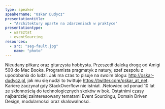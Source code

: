 ```yaml
---
type: speaker
speakername: "Oskar Dudycz"
presentationtitle:
  - "Architektury oparte na zdarzeniach w praktyce"
presentationtype: 
  - warsztat
  - eventSourcing
resources:
  - src: "seg-fault.jpg"
    name: "photo"
---
```

Nieudany piłkarz oraz gitarzysta hobbysta. Przeszedł daleką drogę od Amigi 500 do Mac Booka. Programista pragmatyk z natury, szef zespołu z upodobania do ludzi. Jak ma czas to pisuje na swoim blogu: http://oskar-dudycz.pl, jak mu się nudzi to twittuje https://twitter.com/oskar_at_net. Karierę zaczynał gdy StackOverflow nie istniał. .Netowiec od ponad 10 lat ze skłonnością do technologicznych skoków w bok. Ostatnimi czasy najbardziej zainteresowany tematami Event Sourcingu, Domain Driven Design, modularności oraz skalowalności.
